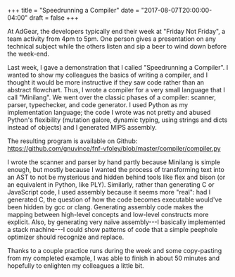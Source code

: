 +++
title = "Speedrunning a Compiler"
date = "2017-08-07T20:00:00-04:00"
draft = false
+++

At AdGear, the developers typically end their week at "Friday Not
Friday", a team activity from 4pm to 5pm.  One person gives a
presentation on any technical subject while the others listen and sip
a beer to wind down before the week-end.

Last week, I gave a demonstration that I called "Speedrunning a
Compiler".  I wanted to show my colleagues the basics of writing a
compiler, and I thought it would be more instructive if they saw code
rather than an abstract flowchart.  Thus, I wrote a compiler for a
very small language that I call "Minilang".  We went over the classic
phases of a compiler: scanner, parser, typechecker, and code
generator.  I used Python as my implementation language; the code I
wrote was not pretty and abused Python's flexibility (mutation galore,
dynamic typing, using strings and dicts instead of objects) and I
generated MIPS assembly.

The resulting program is available on Github:
https://github.com/gnuvince/fnf-vfoley/blob/master/compiler/compiler.py

I wrote the scanner and parser by hand partly because Minilang is
simple enough, but mostly because I wanted the process of transforming
text into an AST to not be mysterious and hidden behind tools like
flex and bison (or an equivalent in Python, like PLY).  Similarly,
rather than generating C or JavaScript code, I used assembly because
it seems more "real": had I generated C, the question of how the code
becomes executable would've been hidden by gcc or clang.  Generating
assembly code makes the mapping between high-level concepts and
low-level constructs more explicit.  Also, by generating very naïve
assembly---I basically implemented a stack machine---I could show
patterns of code that a simple peephole optimizer should recognize and
replace.

Thanks to a couple practice runs during the week and some copy-pasting
from my completed example, I was able to finish in about 50 minutes
and hopefully to enlighten my colleagues a little bit.
